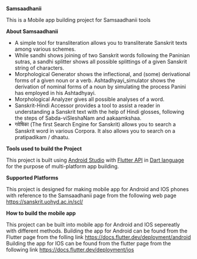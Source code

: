 **Samsaadhanii**

This is a Mobile app building project for Samsaadhanii tools

**About Samsaadhanii**

- A simple tool for transliteration allows you to transliterate Sanskrit texts among various schemes.
- While sandhi shows joining of two Sanskrit words following the Paninian sutras, a sandhi splitter shows all possible splittings of a given Sanskrit string of characters.
- Morphological Generator shows the inflectional, and (some) derivational forms of a given noun or a verb. Ashtadhyayi_simulator shows the derivation of nominal forms of a noun by simulating the process Panini has employed in his Ashtadhyayi.
- Morphological Analyzer gives all possible analyses of a word.
- Sanskrit-Hindi Accessor provides a tool to assist a reader in understanding a Sanskrit text with the help of Hindi glosses, following the steps of Sabda-viSleshaNam and aakaamkshaa.
- गवेषिका (The first Search Engine for Sanskrit) allows you to search a Sanskrit word in various Corpora. It also allows you to search on a pratipadikam / dhaatu.

**Tools used to build the Project**

This project is built using [Android Studio](https://developer.android.com/studio) with [Flutter API](https://docs.flutter.dev/get-started/install) in [Dart language](https://dart.dev/) for the purpose of multi-platform app building.

**Supported Platforms**

This project is designed for making mobile app for Android and IOS phones with reference to the Samsaadhanii page from the following web page https://sanskrit.uohyd.ac.in/scl/

**How to build the mobile app**

This project can be built into mobile app for Android and IOS sepereatly with different methods.
Building the app for Android can be found from the Flutter page from the folling link https://docs.flutter.dev/deployment/android
Building the app for IOS can be found from the flutter page from the following link https://docs.flutter.dev/deployment/ios
